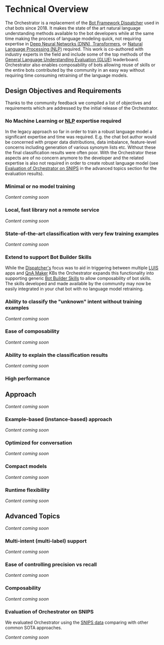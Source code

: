 # Technical Overview

The Orchestrator is a replacement of the [Bot Framework Dispatcher][1] used in chat bots since 2018. It makes the state of the art natural language understanding methods available to the bot developers while at the same time making the process of language modeling quick, not requiring expertise in [Deep Neural Networks (DNN), Transformers][5], or [Natural Language Processing (NLP)][6] required. This work is co-authored with industry experts in the field and include some of the top methods of the [General Language Understanding Evaluation (GLUE)][7] leaderboard. Orchestrator also enables composability of bots allowing reuse of skills or the entire bots contributed by the community in an easy way without requiring time consuming retraining of the language models.

## Design Objectives and Requirements

Thanks to the community feedback we compiled a list of objectives and requirements which are addressed by the initial release of the Orchestrator.

### No Machine Learning or [NLP][6] expertise required

In the legacy approach so far in order to train a robust language model a significant expertise and time was required. E.g. the chat bot author would be concerned with proper data distributions, data imbalance, feature-level concerns including generation of various synonym lists etc. Without these the final classification results were often poor. With the Orchestrator these aspects are of no concern anymore to the developer and the related expertise is also not required in order to create robust language model (see [Evaluation of Orchestrator on SNIPS](###evaluation-of-orchestrator-on-snips) in the advanced topics section for the evaluation results).

### Minimal or no model training

*Content coming soon*

### Local, fast library not a remote service

*Content coming soon*

### State-of-the-art classification with very few training examples

*Content coming soon*

### Extend to support Bot Builder Skills

While the [Dispatcher's][1] focus was to aid in triggering between multiple [LUIS][3] apps and [QnA Maker][4] KBs the Orchestrator expands this functionality into supporting generic [Bot Builder Skills][2] to allow composability of bot skills. The skills developed and made available by the community may now be easily integrated in your chat bot with no language model retraining. 

### Ability to classify the "unknown" intent without training examples

*Content coming soon*

### Ease of composability

*Content coming soon*

### Ability to explain the classification results

*Content coming soon*

### High performance

## Approach

*Content coming soon*

### Example-based (instance-based) approach

*Content coming soon*

### Optimized for conversation

*Content coming soon*

### Compact models

*Content coming soon*

### Runtime flexibility

*Content coming soon*

## Advanced Topics

*Content coming soon*

### Multi-intent (multi-label) support

*Content coming soon*

### Ease of controlling precision vs recall

*Content coming soon*

### Composability

*Content coming soon*

### Evaluation of Orchestrator on SNIPS

We evaluated Orchestrator using the [SNIPS data][8] comparing with other common SOTA approaches.

*Content coming soon*

[1]:https://docs.microsoft.com/en-us/azure/bot-service/bot-builder-tutorial-dispatch?view=azure-bot-service-4.0&tabs=cs
[2]:https://docs.microsoft.com/en-us/azure/bot-service/bot-builder-skills-overview?view=azure-bot-service-4.0
[3]:https://www.luis.ai/
[4]:https://www.qnamaker.ai/
[5]:https://en.wikipedia.org/wiki/Transformer_(machine_learning_model)
[6]:https://en.wikipedia.org/wiki/Natural_language_processing
[7]:https://gluebenchmark.com/leaderboard
[8]:https://github.com/snipsco/nlu-benchmark


